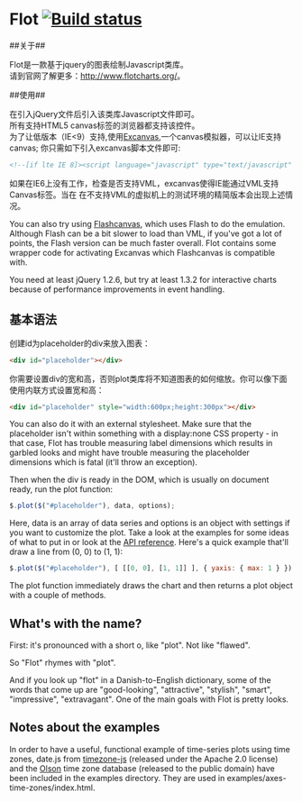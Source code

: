 # Flot [![Build status](https://travis-ci.org/flot/flot.png)](https://travis-ci.org/flot/flot)


##关于##

Flot是一款基于jquery的图表绘制Javascript类库。     
请到官网了解更多：<http://www.flotcharts.org/>。

##使用##

在引入jQuery文件后引入该类库Javascript文件即可。  
所有支持HTML5 canvas标签的浏览器都支持该控件。  
为了让低版本（IE<9）支持,使用[Excanvas],一个canvas模拟器，可以让IE支持canvas; 你只需如下引入excanvas脚本文件即可:

```html
<!--[if lte IE 8]><script language="javascript" type="text/javascript" src="excanvas.min.js"></script><![endif]-->
```

如果在IE6上没有工作，检查是否支持VML，excanvas使得IE能通过VML支持Canvas标签。当在
在不支持VML的虚拟机上的测试环境的精简版本会出现上述情况。



You can also try using [Flashcanvas][flashcanvas], which uses Flash to
do the emulation. Although Flash can be a bit slower to load than VML,
if you've got a lot of points, the Flash version can be much faster
overall. Flot contains some wrapper code for activating Excanvas which
Flashcanvas is compatible with.

You need at least jQuery 1.2.6, but try at least 1.3.2 for interactive
charts because of performance improvements in event handling.


## 基本语法 ##

创建id为placeholder的div来放入图表：

```html
<div id="placeholder"></div>
```

你需要设置div的宽和高，否则plot类库将不知道图表的如何缩放。你可以像下面使用内联方式设置宽和高：

```html
<div id="placeholder" style="width:600px;height:300px"></div>
```

You can also do it with an external stylesheet. Make sure that the
placeholder isn't within something with a display:none CSS property -
in that case, Flot has trouble measuring label dimensions which
results in garbled looks and might have trouble measuring the
placeholder dimensions which is fatal (it'll throw an exception).

Then when the div is ready in the DOM, which is usually on document
ready, run the plot function:

```js
$.plot($("#placeholder"), data, options);
```

Here, data is an array of data series and options is an object with
settings if you want to customize the plot. Take a look at the
examples for some ideas of what to put in or look at the 
[API reference](API.md). Here's a quick example that'll draw a line 
from (0, 0) to (1, 1):

```js
$.plot($("#placeholder"), [ [[0, 0], [1, 1]] ], { yaxis: { max: 1 } });
```

The plot function immediately draws the chart and then returns a plot
object with a couple of methods.


## What's with the name? ##

First: it's pronounced with a short o, like "plot". Not like "flawed".

So "Flot" rhymes with "plot".

And if you look up "flot" in a Danish-to-English dictionary, some of
the words that come up are "good-looking", "attractive", "stylish",
"smart", "impressive", "extravagant". One of the main goals with Flot
is pretty looks.


## Notes about the examples ##

In order to have a useful, functional example of time-series plots using time
zones, date.js from [timezone-js][timezone-js] (released under the Apache 2.0
license) and the [Olson][olson] time zone database (released to the public
domain) have been included in the examples directory.  They are used in
examples/axes-time-zones/index.html.


[excanvas]: http://code.google.com/p/explorercanvas/
[flashcanvas]: http://code.google.com/p/flashcanvas/
[timezone-js]: https://github.com/mde/timezone-js
[olson]: ftp://ftp.iana.org/tz/
